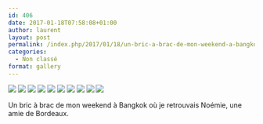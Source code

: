 ```yaml
---
id: 406
date: 2017-01-18T07:58:08+01:00
author: laurent
layout: post
permalink: /index.php/2017/01/18/un-bric-a-brac-de-mon-weekend-a-bangkok-ou-je/
categories:
  - Non classé
format: gallery
---
```

<img src="/images/2017/01/tumblr_ojyu4w958G1uuvt0bo1_1280.jpg" />
<img src="/images/2017/01/tumblr_ojyu4w958G1uuvt0bo2_1280.jpg" />
<img src="/images/2017/01/tumblr_ojyu4w958G1uuvt0bo3_1280.jpg" />
<img src="/images/2017/01/tumblr_ojyu4w958G1uuvt0bo4_1280.jpg" />
<img src="/images/2017/01/tumblr_ojyu4w958G1uuvt0bo5_1280.jpg" />
<img src="/images/2017/01/tumblr_ojyu4w958G1uuvt0bo6_1280.jpg" />
<img src="/images/2017/01/tumblr_ojyu4w958G1uuvt0bo7_1280.jpg" />
<img src="/images/2017/01/tumblr_ojyu4w958G1uuvt0bo8_1280.jpg" />
<img src="/images/2017/01/tumblr_ojyu4w958G1uuvt0bo9_1280.jpg" />
<img src="/images/2017/01/tumblr_ojyu4w958G1uuvt0bo10_1280.jpg" />

Un bric à brac de mon weekend à Bangkok où je retrouvais Noémie, une amie de Bordeaux.